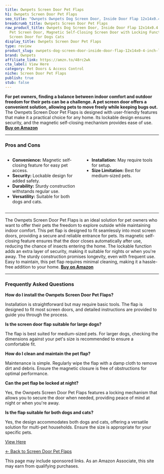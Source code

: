 ```yaml
---
title: Ownpets Screen Door Pet Flaps
h1: Ownpets Screen Door Pet Flaps
seo_title: "Ownpets Ownpets Dog Screen Door, Inside Door Flap 12x14x0.4\u2026"
breadcrumb_title: Ownpets Screen Door Pet Flaps
raw_product_title: Ownpets Dog Screen Door, Inside Door Flap 12x14x0.4 Inch, Lockable
  Pet Screen Door, Magnetic Self-Closing Screen Door with Locking Function, Sturdy
  Screen Door for Dogs Cats
display_title: Ownpets Screen Door Pet Flaps
type: review
product_slug: ownpets-dog-screen-door-inside-door-flap-12x14x0-4-inch-lockable-pet-sc-a00e0534
brand: Ownpets
affiliate_link: https://amzn.to/48rc2wk
cta_label: View Here
category: Pet Doors & Access Control
niche: Screen Door Pet Flaps
publish: true
stub: false
---
```


<div id="intro" class="full-width">
  <p><strong>For pet owners, finding a balance between indoor comfort and outdoor freedom for their pets can be a challenge. A pet screen door offers a convenient solution, allowing pets to move freely while keeping bugs out.</strong> The Ownpets Screen Door Pet Flaps is designed with user-friendly features that make it a practical choice for any home. Its lockable design ensures security, and the magnetic self-closing mechanism provides ease of use. <a href="https://amzn.to/48rc2wk" rel="nofollow sponsored noopener" target="_blank"><strong>Buy on Amazon</strong></a></p>
</div>

<hr />
<h3 id="pros-cons">Pros and Cons</h3>
<div class="pc-grid" style="display:grid;grid-template-columns:1fr 1fr;gap:16px;">
  <ul>
    <li><strong>Convenience:</strong> Magnetic self-closing feature for easy pet access.</li>
    <li><strong>Security:</strong> Lockable design for added safety.</li>
    <li><strong>Durability:</strong> Sturdy construction withstands regular use.</li>
    <li><strong>Versatility:</strong> Suitable for both dogs and cats.</li>
  </ul>
  <ul>
    <li><strong>Installation:</strong> May require tools for setup.</li>
    <li><strong>Size Limitation:</strong> Best for medium-sized pets.</li>
  </ul>
</div>
<hr />

<div class="full-width">
  <p>The Ownpets Screen Door Pet Flaps is an ideal solution for pet owners who want to offer their pets the freedom to explore outside while maintaining indoor comfort. This pet flap is designed to fit seamlessly into most screen doors, providing a secure and reliable entrance for pets. Its magnetic self-closing feature ensures that the door closes automatically after use, reducing the chance of insects entering the home. The lockable function adds an extra layer of security, making it suitable for nights or when you're away. The sturdy construction promises longevity, even with frequent use. Easy to maintain, this pet flap requires minimal cleaning, making it a hassle-free addition to your home. <a href="https://amzn.to/48rc2wk" rel="nofollow sponsored noopener" target="_blank"><strong>Buy on Amazon</strong></a></p>
</div>

<hr />
<h3 id="faqs">Frequently Asked Questions</h3>

<p><strong>How do I install the Ownpets Screen Door Pet Flaps?</strong></p>
<p>Installation is straightforward but may require basic tools. The flap is designed to fit most screen doors, and detailed instructions are provided to guide you through the process.</p>

<p><strong>Is the screen door flap suitable for large dogs?</strong></p>
<p>The flap is best suited for medium-sized pets. For larger dogs, checking the dimensions against your pet's size is recommended to ensure a comfortable fit.</p>

<p><strong>How do I clean and maintain the pet flap?</strong></p>
<p>Maintenance is simple. Regularly wipe the flap with a damp cloth to remove dirt and debris. Ensure the magnetic closure is free of obstructions for optimal performance.</p>

<p><strong>Can the pet flap be locked at night?</strong></p>
<p>Yes, the Ownpets Screen Door Pet Flaps features a locking mechanism that allows you to secure the door when needed, providing peace of mind at night or when you're away.</p>

<p><strong>Is the flap suitable for both dogs and cats?</strong></p>
<p>Yes, the design accommodates both dogs and cats, offering a versatile solution for multi-pet households. Ensure the size is appropriate for your specific pets.</p>
<p><a class="btn" href="https://amzn.to/48rc2wk" target="_blank" rel="nofollow sponsored noopener">View Here</a></p>
<p><a href="/roundups/pet-doors-access-control/screen-door-pet-flaps/">← Back to Screen Door Pet Flaps</a></p>
<aside class="disclosure">This page may include sponsored links. As an Amazon Associate, this site may earn from qualifying purchases.</aside>
